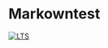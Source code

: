 # Markowntest

[![LTS](https://assets.ubuntu.com/v1/0a5ff561-LTS%402x.png?h=17)](https://gallery.ecr.aws/lts/ubuntu)
